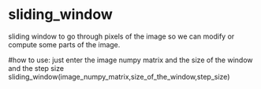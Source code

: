 # sliding_window
sliding window to go through pixels of the image so we can modify or compute some parts of the image.

#how to use:
just enter the image numpy matrix and the size of the window and the step size
sliding_window(image_numpy_matrix,size_of_the_window,step_size)
